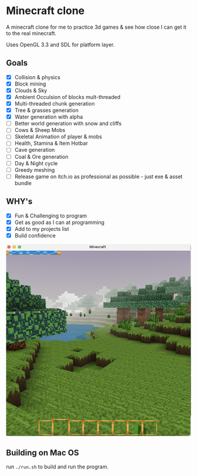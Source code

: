 # Minecraft clone

A minecraft clone for me to practice 3d games & see how close I can get it to the real minecraft.

Uses OpenGL 3.3 and SDL for platform layer.

## Goals
- [x] Collision & physics
- [x] Block mining
- [x] Clouds & Sky 
- [x] Ambient Occulsion of blocks mult-threaded
- [x] Multi-threaded chunk generation
- [x] Tree & grasses generation
- [x] Water generation with alpha 
- [ ] Better world generation with snow and cliffs 
- [ ] Cows & Sheep Mobs
- [ ] Skeletal Animation of player & mobs
- [ ] Health, Stamina & Item Hotbar
- [ ] Cave generation
- [ ] Coal & Ore generation 
- [ ] Day & Night cycle
- [ ] Greedy meshing
- [ ] Release game on itch.io as professional as possible - just exe & asset bundle 

## WHY's
- [x] Fun & Challenging to program
- [x] Get as good as I can at programming
- [x] Add to my projects list
- [x] Build confidence

![](screenshot2.png) 

## Building on Mac OS
run ```./run.sh``` to build and run the program. 

